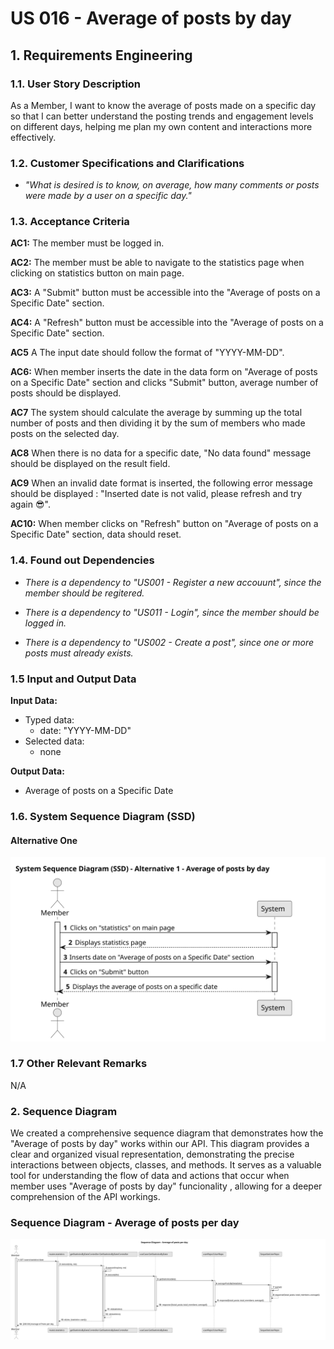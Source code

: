 # US 016 - Average of posts by day

## 1. Requirements Engineering

### 1.1. User Story Description

As a Member,
I want to know the average of posts made on a specific day so that I can better understand the posting trends and engagement levels on different days, helping me plan my own content and interactions more effectively.

### 1.2. Customer Specifications and Clarifications

- _"What is desired is to know, on average, how many comments or posts were made by a user on a specific day."_


### 1.3. Acceptance Criteria

**AC1:** The member must be logged in.

**AC2:** The member must be able to navigate to the statistics page when clicking on statistics button on main page.

**AC3:** A "Submit" button must be accessible into the "Average of posts on a Specific Date" section.

**AC4:** A "Refresh" button must be accessible into the "Average of posts on a Specific Date" section.

**AC5** A The input date should follow the format of "YYYY-MM-DD".

**AC6:** When member inserts the date in the data form on "Average of posts on a Specific Date" section and clicks "Submit" button, average number of posts should be displayed.

**AC7** The system should calculate the average by summing up the total number of posts and then dividing it by the sum of members who made posts on the selected day.

**AC8** When there is no data for a specific date, "No data found" message should be displayed on the result field.

**AC9** When an invalid date format is inserted, the following error message should be displayed : "Inserted date is not valid, please refresh and try again 😎".

**AC10:** When member clicks on "Refresh" button on "Average of posts on a Specific Date" section, data should reset.

### 1.4. Found out Dependencies

- _There is a dependency to "US001 - Register a new accouunt", since the member should be regitered._

- _There is a dependency to "US011 - Login", since the member should be logged in._

- _There is a dependency to "US002 - Create a post", since one or more posts must already exists._

### 1.5 Input and Output Data

**Input Data:**

- Typed data:
  - date: "YYYY-MM-DD"
- Selected data:
  - none

**Output Data:**

- Average of posts on a Specific Date

### 1.6. System Sequence Diagram (SSD)

#### Alternative One

![System Sequence Diagram - Sort posts by New](./svg/us016-ssd-alternative-1.svg)

### 1.7 Other Relevant Remarks

N/A

### 2. Sequence Diagram

We created a comprehensive sequence diagram that demonstrates how the "Average of posts by day" works within our API. This diagram provides a clear and organized visual representation, demonstrating the precise interactions between objects, classes, and methods. It serves as a valuable tool for understanding the flow of data and actions that occur when member uses "Average of posts by day" funcionality , allowing for a deeper comprehension of the API workings.

### Sequence Diagram - Average of posts per day

![Sequence Diagram - Average of posts per day](../03.sequence-diagram/us016-sd-averagePosts.svg)